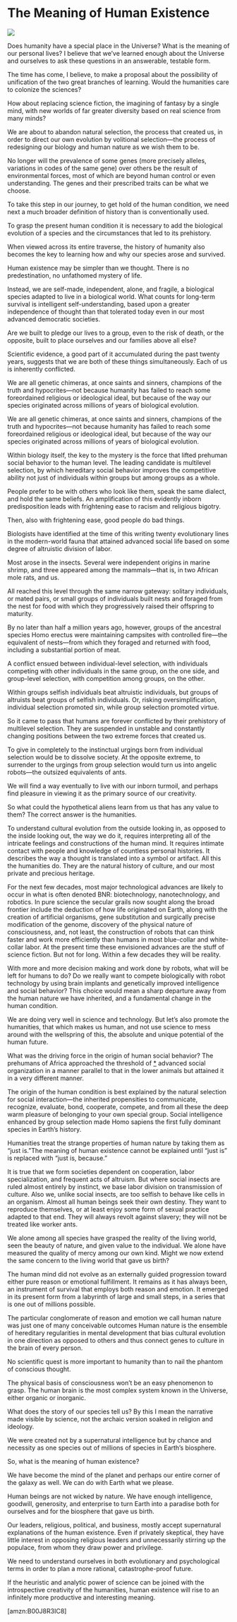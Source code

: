 The Meaning of Human Existence
==============================
![](/bookimg/themeaningofhumanexistence.jpg)

Does humanity have a special place in the Universe? What is the meaning of our
personal lives? I believe that we’ve learned enough about the Universe and
ourselves to ask these questions in an answerable, testable form.


The time has come, I believe, to make a proposal about the possibility of
unification of the two great branches of learning. Would the humanities care to
colonize the sciences?


How about replacing science fiction, the imagining of fantasy by a single mind,
with new worlds of far greater diversity based on real science from many minds?


We are about to abandon natural selection, the process that created us, in order
to direct our own evolution by volitional selection—the process of redesigning
our biology and human nature as we wish them to be.


No longer will the prevalence of some genes (more precisely alleles, variations
in codes of the same gene) over others be the result of environmental forces,
most of which are beyond human control or even understanding. The genes and
their prescribed traits can be what we choose.


To take this step in our journey, to get hold of the human condition, we need
next a much broader definition of history than is conventionally used.


To grasp the present human condition it is necessary to add the biological
evolution of a species and the circumstances that led to its prehistory.


When viewed across its entire traverse, the history of humanity also becomes the
key to learning how and why our species arose and survived.


Human existence may be simpler than we thought. There is no predestination, no
unfathomed mystery of life.


Instead, we are self-made, independent, alone, and fragile, a biological species
adapted to live in a biological world. What counts for long-term survival is
intelligent self-understanding, based upon a greater independence of thought
than that tolerated today even in our most advanced democratic societies.


Are we built to pledge our lives to a group, even to the risk of death, or the
opposite, built to place ourselves and our families above all else?


Scientific evidence, a good part of it accumulated during the past twenty years,
suggests that we are both of these things simultaneously. Each of us is
inherently conflicted.


We are all genetic chimeras, at once saints and sinners, champions of the truth
and hypocrites—not because humanity has failed to reach some foreordained
religious or ideological ideal, but because of the way our species originated
across millions of years of biological evolution.


We are all genetic chimeras, at once saints and sinners, champions of the truth
and hypocrites—not because humanity has failed to reach some foreordained
religious or ideological ideal, but because of the way our species originated
across millions of years of biological evolution.


Within biology itself, the key to the mystery is the force that lifted prehuman
social behavior to the human level. The leading candidate is multilevel
selection, by which hereditary social behavior improves the competitive ability
not just of individuals within groups but among groups as a whole.


People prefer to be with others who look like them, speak the same dialect, and
hold the same beliefs. An amplification of this evidently inborn predisposition
leads with frightening ease to racism and religious bigotry.


Then, also with frightening ease, good people do bad things.


Biologists have identified at the time of this writing twenty evolutionary lines
in the modern-world fauna that attained advanced social life based on some
degree of altruistic division of labor.


Most arose in the insects. Several were independent origins in marine shrimp,
and three appeared among the mammals—that is, in two African mole rats, and us.


All reached this level through the same narrow gateway: solitary individuals, or
mated pairs, or small groups of individuals built nests and foraged from the
nest for food with which they progressively raised their offspring to maturity.


By no later than half a million years ago, however, groups of the ancestral
species Homo erectus were maintaining campsites with controlled fire—the
equivalent of nests—from which they foraged and returned with food, including a
substantial portion of meat.


A conflict ensued between individual-level selection, with individuals competing
with other individuals in the same group, on the one side, and group-level
selection, with competition among groups, on the other.


Within groups selfish individuals beat altruistic individuals, but groups of
altruists beat groups of selfish individuals. Or, risking oversimplification,
individual selection promoted sin, while group selection promoted virtue.


So it came to pass that humans are forever conflicted by their prehistory of
multilevel selection. They are suspended in unstable and constantly changing
positions between the two extreme forces that created us.


To give in completely to the instinctual urgings born from individual selection
would be to dissolve society. At the opposite extreme, to surrender to the
urgings from group selection would turn us into angelic robots—the outsized
equivalents of ants.


We will find a way eventually to live with our inborn turmoil, and perhaps find
pleasure in viewing it as the primary source of our creativity.


So what could the hypothetical aliens learn from us that has any value to them?
The correct answer is the humanities.


To understand cultural evolution from the outside looking in, as opposed to the
inside looking out, the way we do it, requires interpreting all of the intricate
feelings and constructions of the human mind. It requires intimate contact with
people and knowledge of countless personal histories. It describes the way a
thought is translated into a symbol or artifact. All this the humanities do.
They are the natural history of culture, and our most private and precious
heritage.


For the next few decades, most major technological advances are likely to occur
in what is often denoted BNR: biotechnology, nanotechnology, and robotics. In
pure science the secular grails now sought along the broad frontier include the
deduction of how life originated on Earth, along with the creation of artificial
organisms, gene substitution and surgically precise modification of the genome,
discovery of the physical nature of consciousness, and, not least, the
construction of robots that can think faster and work more efficiently than
humans in most blue-collar and white-collar labor. At the present time these
envisioned advances are the stuff of science fiction. But not for long. Within a
few decades they will be reality.


With more and more decision making and work done by robots, what will be left
for humans to do? Do we really want to compete biologically with robot
technology by using brain implants and genetically improved intelligence and
social behavior? This choice would mean a sharp departure away from the human
nature we have inherited, and a fundamental change in the human condition.


We are doing very well in science and technology. But let’s also promote the
humanities, that which makes us human, and not use science to mess around with
the wellspring of this, the absolute and unique potential of the human future.


What was the driving force in the origin of human social behavior? The prehumans
of Africa approached the threshold of [\*](#ASIN:B00J8R3IC8;LOC:617) advanced
social organization in a manner parallel to that in the lower animals but
attained it in a very different manner.


The origin of the human condition is best explained by the natural selection for
social interaction—the inherited propensities to communicate, recognize,
evaluate, bond, cooperate, compete, and from all these the deep warm pleasure of
belonging to your own special group. Social intelligence enhanced by group
selection made Homo sapiens the first fully dominant species in Earth’s history.


Humanities treat the strange properties of human nature by taking them as “just
is.”The meaning of human existence cannot be explained until “just is” is
replaced with “just is, because.”


It is true that we form societies dependent on cooperation, labor
specialization, and frequent acts of altruism. But where social insects are
ruled almost entirely by instinct, we base labor division on transmission of
culture. Also we, unlike social insects, are too selfish to behave like cells in
an organism. Almost all human beings seek their own destiny. They want to
reproduce themselves, or at least enjoy some form of sexual practice adapted to
that end. They will always revolt against slavery; they will not be treated like
worker ants.


We alone among all species have grasped the reality of the living world, seen
the beauty of nature, and given value to the individual. We alone have measured
the quality of mercy among our own kind. Might we now extend the same concern to
the living world that gave us birth?


The human mind did not evolve as an externally guided progression toward either
pure reason or emotional fulfillment. It remains as it has always been, an
instrument of survival that employs both reason and emotion. It emerged in its
present form from a labyrinth of large and small steps, in a series that is one
out of millions possible.


The particular conglomerate of reason and emotion we call human nature was just
one of many conceivable outcomes Human nature is the ensemble of hereditary
regularities in mental development that bias cultural evolution in one direction
as opposed to others and thus connect genes to culture in the brain of every
person.


No scientific quest is more important to humanity than to nail the phantom of
conscious thought.


The physical basis of consciousness won’t be an easy phenomenon to grasp. The
human brain is the most complex system known in the Universe, either organic or
inorganic.


What does the story of our species tell us? By this I mean the narrative made
visible by science, not the archaic version soaked in religion and ideology.


We were created not by a supernatural intelligence but by chance and necessity
as one species out of millions of species in Earth’s biosphere.


So, what is the meaning of human existence?


We have become the mind of the planet and perhaps our entire corner of the
galaxy as well. We can do with Earth what we please.


Human beings are not wicked by nature. We have enough intelligence, goodwill,
generosity, and enterprise to turn Earth into a paradise both for ourselves and
for the biosphere that gave us birth.


Our leaders, religious, political, and business, mostly accept supernatural
explanations of the human existence. Even if privately skeptical, they have
little interest in opposing religious leaders and unnecessarily stirring up the
populace, from whom they draw power and privilege.


We need to understand ourselves in both evolutionary and psychological terms in
order to plan a more rational, catastrophe-proof future.


If the heuristic and analytic power of science can be joined with the
introspective creativity of the humanities, human existence will rise to an
infinitely more productive and interesting meaning.

[amzn:B00J8R3IC8]

